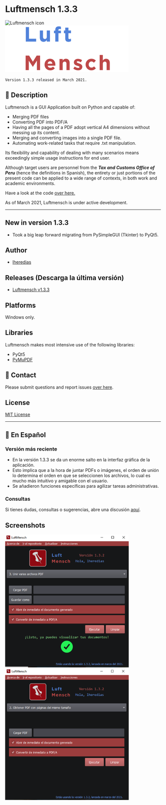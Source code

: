 # Luftmensch 1.3.3
![Luftmensch icon](https://raw.githubusercontent.com/lheredias/Luftmensch/main/finalicon.ico) ![Luftmensch logo](https://github.com/lheredias/Luftmensch/blob/main/app%20name.png)

```
Version 1.3.3 released in March 2021.
```
## :izakaya_lantern: Description

Luftmensch is a GUI Application built on Python and capable of:
    
* Merging PDF files
* Converting PDF into PDF/A
* Having all the pages of a PDF adopt vertical A4 dimensions without messing up its content.
* Merging and converting images into a single PDF file.
* Automating work-related tasks that require .txt manipulation. 

Its flexibility and capability of dealing with many scenarios means exceedingly simple usage instructions for end user.

Although target users are personnel from the ***Tax and Customs Office of Peru*** (hence the definitions in Spanish), the entirety or just portions of the present code can be applied to a wide range of contexts, in both work and academic environments.

Have a look at the code [over here.](https://github.com/lheredias/Luftmensch/blob/main/LuftmenschQt.py)

As of March 2021, Luftmensch is under active development.
***
## New in version 1.3.3

* Took a big leap forward migrating from PySimpleGUI (Tkinter) to PyQt5.

## Author

* [lheredias](https://github.com/lheredias) 

## Releases (Descarga la última versión)
* [Luftmensch v1.3.3](https://github.com/lheredias/Luftmensch/releases/tag/v1.3.3)

## Platforms

Windows only.

## Libraries
Luftmensch makes most intensive use of the following libraries:
* PyQt5
* [PyMuPDF](https://github.com/pymupdf/PyMuPDF)

## :speech_balloon: Contact

Please submit questions and report issues [over here](https://github.com/lheredias/Luftmensch/discussions).

## License
[MIT License](https://github.com/lheredias/Luftmensch/blob/main/LICENSE)
***
## :scroll: En Español

### Versión más reciente

* En la versión 1.3.3 se da un enorme salto en la interfaz gráfica de la aplicación.
* Esto implica que a la hora de juntar PDFs o imágenes, el orden de unión lo determina el orden en que se seleccionen los archivos, lo cual es mucho más intuitivo y amigable con el usuario.
* Se añadieron funciones específicas para agilizar tareas administrativas.

### Consultas
Si tienes dudas, consultas o sugerencias, abre una discusión [aquí](https://github.com/lheredias/Luftmensch/discussions).

## Screenshots

<img src="https://github.com/lheredias/Luftmensch/blob/main/screenshots/ss04.png" width="400" /> <img src="https://github.com/lheredias/Luftmensch/blob/main/screenshots/ss01.png" width="400" />
